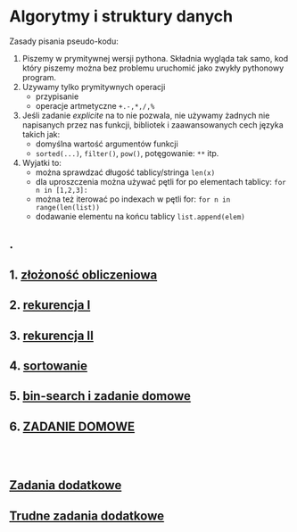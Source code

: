 # Algorytmy i struktury danych

Zasady pisania pseudo-kodu:
1. Piszemy w prymitywnej wersji pythona. Składnia wygląda tak samo, kod który piszemy można bez problemu uruchomić jako zwykły pythonowy program.
2. Uzywamy tylko prymitywnych operacji 
    - przypisanie
    - operacje artmetyczne `+.-,*,/,%`
3. Jeśli zadanie *explicite* na to nie pozwala, nie używamy żadnych nie napisanych przez nas funkcji, bibliotek i zaawansowanych cech języka takich jak:
    - domyślna wartość argumentów funkcji
    - `sorted(...)`, `filter()`, `pow()`, potęgowanie: `**` itp.
4. Wyjatki to:
    - można sprawdzać długość tablicy/stringa `len(x)`
    - dla uproszczenia można używać pętli for po elementach tablicy: `for n in [1,2,3]:`
    - można też iterować po indexach w pętli for: `for n in range(len(list))`
    - dodawanie elementu na końcu tablicy `list.append(elem)`

.
--------------------

## 1. [złożoność obliczeniowa](/lekcja1.md)
## 2. [rekurencja I](/lekcja2.md)
## 3. [rekurencja II](/lekcja3.md)
## 4. [sortowanie](/lekcja4.md)
## 5. [bin-search i zadanie domowe](/lekcja5.md)
## 6. [ZADANIE DOMOWE](/zadanie_domowe.md)

<br>
<br>

## [Zadania dodatkowe](/dodatkowe.md)
## [Trudne zadania dodatkowe](/trudne.md)
